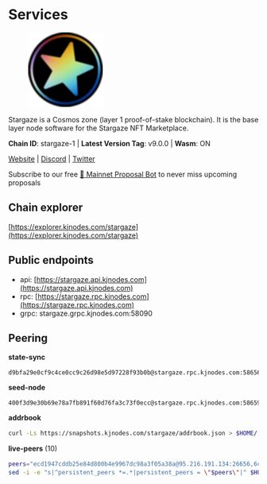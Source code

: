 # Services

<figure><img src="https://raw.githubusercontent.com/kj89/cosmos-images/main/logos/stargaze.png" width="150" alt=""><figcaption></figcaption></figure>

Stargaze is a Cosmos zone (layer 1 proof-of-stake blockchain).  It is the base layer node software for the Stargaze NFT Marketplace.

**Chain ID**: stargaze-1 | **Latest Version Tag**: v9.0.0 | **Wasm**: ON

[Website](https://www.stargaze.zone) | [Discord](https://discord.gg/stargaze) | [Twitter](https://twitter.com/stargazezone)



Subscribe to our free [🤖 Mainnet Proposal Bot](https://t.me/kjnodes_proposal_bot) to never miss upcoming proposals


## Chain explorer
[https://explorer.kjnodes.com/stargaze](https://explorer.kjnodes.com/stargaze)

## Public endpoints

* api: [https://stargaze.api.kjnodes.com](https://stargaze.api.kjnodes.com)
* rpc: [https://stargaze.rpc.kjnodes.com](https://stargaze.rpc.kjnodes.com)
* grpc: stargaze.grpc.kjnodes.com:58090

## Peering

**state-sync**

```text
d9bfa29e0cf9c4ce0cc9c26d98e5d97228f93b0b@stargaze.rpc.kjnodes.com:58656
```

**seed-node**

```text
400f3d9e30b69e78a7fb891f60d76fa3c73f0ecc@stargaze.rpc.kjnodes.com:58659
```

**addrbook**
```bash
curl -Ls https://snapshots.kjnodes.com/stargaze/addrbook.json > $HOME/.starsd/config/addrbook.json
```

**live-peers** (10)
```bash
peers="ecd1947cddb25e84d800b4e9967dc98a3f05a38a@95.216.191.134:26656,6c7a904400f646e43eaf1ea76976de037392efa1@23.88.69.22:26566,0075beaca29af670b9ebe4acf74386d59ff5c365@77.68.90.48:26656,22a5266cb18ea209d3725e561bd9d2d27ee81d50@195.3.223.96:26656,d9bfa29e0cf9c4ce0cc9c26d98e5d97228f93b0b@65.109.88.38:58656,c5ca72ea2b6d098ccfa7fc8b9c994fe4db854e2f@162.55.5.230:26656,b212d5740b2e11e54f56b072dc13b6134650cfb5@134.65.193.223:26656,a323f1878a8c015aa170fc73a8c8c74d508aa01f@138.197.11.201:26656,0edce41e754e9bb9a228d4d2b0878713f6bd6de9@65.108.99.169:26656,eee6cb357d3248ea8c6138fea2d8004963d32743@65.108.138.80:13756"
sed -i -e "s|^persistent_peers *=.*|persistent_peers = \"$peers\"|" $HOME/.starsd/config/config.toml
```
